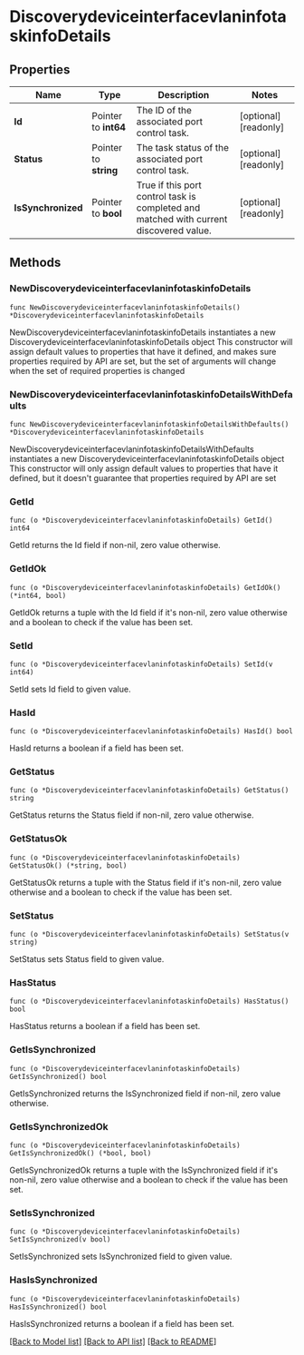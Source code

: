 # DiscoverydeviceinterfacevlaninfotaskinfoDetails

## Properties

Name | Type | Description | Notes
------------ | ------------- | ------------- | -------------
**Id** | Pointer to **int64** | The ID of the associated port control task. | [optional] [readonly] 
**Status** | Pointer to **string** | The task status of the associated port control task. | [optional] [readonly] 
**IsSynchronized** | Pointer to **bool** | True if this port control task is completed and matched with current discovered value. | [optional] [readonly] 

## Methods

### NewDiscoverydeviceinterfacevlaninfotaskinfoDetails

`func NewDiscoverydeviceinterfacevlaninfotaskinfoDetails() *DiscoverydeviceinterfacevlaninfotaskinfoDetails`

NewDiscoverydeviceinterfacevlaninfotaskinfoDetails instantiates a new DiscoverydeviceinterfacevlaninfotaskinfoDetails object
This constructor will assign default values to properties that have it defined,
and makes sure properties required by API are set, but the set of arguments
will change when the set of required properties is changed

### NewDiscoverydeviceinterfacevlaninfotaskinfoDetailsWithDefaults

`func NewDiscoverydeviceinterfacevlaninfotaskinfoDetailsWithDefaults() *DiscoverydeviceinterfacevlaninfotaskinfoDetails`

NewDiscoverydeviceinterfacevlaninfotaskinfoDetailsWithDefaults instantiates a new DiscoverydeviceinterfacevlaninfotaskinfoDetails object
This constructor will only assign default values to properties that have it defined,
but it doesn't guarantee that properties required by API are set

### GetId

`func (o *DiscoverydeviceinterfacevlaninfotaskinfoDetails) GetId() int64`

GetId returns the Id field if non-nil, zero value otherwise.

### GetIdOk

`func (o *DiscoverydeviceinterfacevlaninfotaskinfoDetails) GetIdOk() (*int64, bool)`

GetIdOk returns a tuple with the Id field if it's non-nil, zero value otherwise
and a boolean to check if the value has been set.

### SetId

`func (o *DiscoverydeviceinterfacevlaninfotaskinfoDetails) SetId(v int64)`

SetId sets Id field to given value.

### HasId

`func (o *DiscoverydeviceinterfacevlaninfotaskinfoDetails) HasId() bool`

HasId returns a boolean if a field has been set.

### GetStatus

`func (o *DiscoverydeviceinterfacevlaninfotaskinfoDetails) GetStatus() string`

GetStatus returns the Status field if non-nil, zero value otherwise.

### GetStatusOk

`func (o *DiscoverydeviceinterfacevlaninfotaskinfoDetails) GetStatusOk() (*string, bool)`

GetStatusOk returns a tuple with the Status field if it's non-nil, zero value otherwise
and a boolean to check if the value has been set.

### SetStatus

`func (o *DiscoverydeviceinterfacevlaninfotaskinfoDetails) SetStatus(v string)`

SetStatus sets Status field to given value.

### HasStatus

`func (o *DiscoverydeviceinterfacevlaninfotaskinfoDetails) HasStatus() bool`

HasStatus returns a boolean if a field has been set.

### GetIsSynchronized

`func (o *DiscoverydeviceinterfacevlaninfotaskinfoDetails) GetIsSynchronized() bool`

GetIsSynchronized returns the IsSynchronized field if non-nil, zero value otherwise.

### GetIsSynchronizedOk

`func (o *DiscoverydeviceinterfacevlaninfotaskinfoDetails) GetIsSynchronizedOk() (*bool, bool)`

GetIsSynchronizedOk returns a tuple with the IsSynchronized field if it's non-nil, zero value otherwise
and a boolean to check if the value has been set.

### SetIsSynchronized

`func (o *DiscoverydeviceinterfacevlaninfotaskinfoDetails) SetIsSynchronized(v bool)`

SetIsSynchronized sets IsSynchronized field to given value.

### HasIsSynchronized

`func (o *DiscoverydeviceinterfacevlaninfotaskinfoDetails) HasIsSynchronized() bool`

HasIsSynchronized returns a boolean if a field has been set.


[[Back to Model list]](../README.md#documentation-for-models) [[Back to API list]](../README.md#documentation-for-api-endpoints) [[Back to README]](../README.md)


